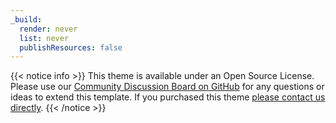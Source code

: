 ```yaml
---
_build:
  render: never
  list: never
  publishResources: false
---
```


{{< notice info >}}
This theme is available under an Open Source License. Please use our [Community Discussion Board on GitHub](https://github.com/gethugothemes/documentation/discussions) for any questions or ideas to extend this template. If you purchased this theme <a href="javascript:void(0);" onclick="Beacon('open')">please contact us directly</a>.
{{< /notice >}}